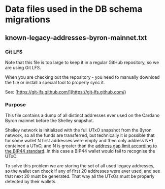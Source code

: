 # Data files used in the DB schema migrations

## known-legacy-addresses-byron-mainnet.txt

### Git LFS

Note that this file is too large to keep it in a regular GitHub repository, so we are using Git LFS.

When you are checking out the repository - you need to manually download the file or install a special tool to properly sync it.

See: [https://git-lfs.github.com/](https://git-lfs.github.com/) 

### Purpose

This file contains a dump of all distinct addresses ever used on the Cardano Byron mainnet before the Shelley snapshot.

Shelley network is initialized with the full UTxO snapshot from the Byron network, so all the funds are transferred, but technically it is possible that for some wallet N first addresses were empty and then only address N+1 contained a UTxO, and N is greater than the [address gap limit according to the BIP44 standard](https://github.com/bitcoin/bips/blob/master/bip-0044.mediawiki#Address_gap_limit). In this case a BIP44 wallet would fail to recognise the UTxO.

To solve this problem we are storing the set of all used legacy addresses, so the wallet can check if any of first 20 addresses were ever used, and see that next 20 must be generated. That way all the UTxOs must be properly detected by their wallets.
